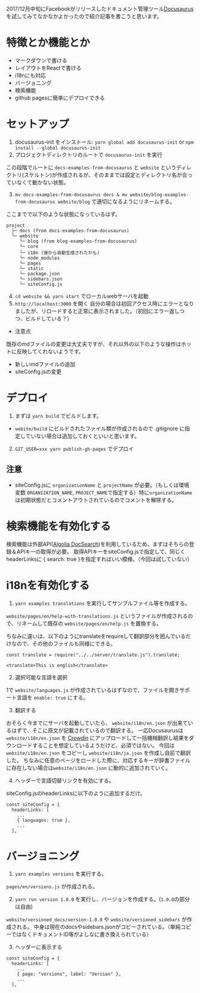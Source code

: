 
2017/12月中旬にFacebookがリリースしたドキュメント管理ツール[Docusaurus](https://docusaurus.io/)を試してみてなかなかよかったので紹介記事を書こうと思います。

# 特徴とか機能とか

* マークダウンで書ける
* レイアウトをReactで書ける
* i18nにも対応
* バージョニング
* 検索機能
* github pagesに簡単にデプロイできる


# セットアップ

1. docusaurus-init をインストール: `yarn global add docusaurus-init` or `npm install --global docusaurus-init`
2. プロジェクトディレクトリのルートで `docusaurus-init` を実行

この段階でルートに `docs-examples-from-docusaurus` と `website` というディレクトリ(スケルトン)が作成されるが、そのままでは設定とディレクトリ名が合っていなくて動かない状態。

3. `mv docs-examples-from-docusaurus docs & mv website/blog-examples-from-docusaurus website/blog` で適切になるようにリネームする。

ここまでで以下のような状態になっているはず。

```
project
  ├─ docs (from docs-examples-from-docusaurus)
  └─ website
     └─ blog (from blog-examples-from-docusaurus)
     └─ core
     └─ i18n (後から自動生成されたかも)
     └─ node_modules
     └─ pages
     └─ static
     └─ package.json
     └─ sidebars.json
     └─ siteConfig.js
```

4. `cd website && yarn start` でローカルwebサーバを起動
5. `http://localhost:3000` を開く
自分の場合は初回アクセス時にエラーとなりましたが、リロードすると正常に表示されました。（初回にエラー返しつつ、ビルドしている？）

* 注意点

既存のmdファイルの変更は大丈夫ですが、それ以外の以下のような操作はホットに反映してくれないようです。

* 新しいmdファイルの追加
* siteConfig.jsの変更


# デプロイ

1. まずは `yarn build` でビルドします。

* `webite/build` にビルドされたファイル類が作成されるので .gitignore に指定していない場合は追加しておくといいと思います。

2. `GIT_USER=xxx yarn publish-gh-pages` でデプロイ

## 注意

* siteConfig.jsに `organizationName` と `projectName` が必要。（もしくは環境変数 `ORGANIZATION_NAME`, `PROJECT_NAME`で指定する）特に`organizationName`は初期状態だとコメントアウトされているのでコメントを解除する。

# 検索機能を有効化する

検索機能は外部API([Algolia DocSearch](https://community.algolia.com/docsearch/))を利用しているため、まずはそちらの登録＆APIキーの取得が必要。
取得APIキーをsiteConfig.jsで指定して、同じくheaderLinksに { search: true }を指定すればいい模様。（今回は試していない）


# i18nを有効化する

1. `yarn examples translations` を実行してサンプルファイル等を作成する。

`website/pages/en/help-with-translations.js` というファイルが作成されるので、リネームして既存の `website/pages/en/help.js` を置換する。

ちなみに違いは、以下のようにtranslateをrequireして翻訳部分を囲んでいるだけなので、その他のファイルも同様にできる。

```
const translate = require("../../server/translate.js").translate;

<translate>This is english</translate>
```

2. 選択可能な言語を選択

1で `website/languages.js` が作成されているはずなので、ファイルを開きサポート言語を `enable: true` にする。

3. 翻訳する

おそらく今までにサーバを起動していたら、 `website/i18n/en.json` が出来ているはずで、そこに原文が記載されているので翻訳する。
一応Docusaurusは `website/i18n/en.json` を [Crowdin](https://crowdin.com/) にアップロードして一括機械翻訳し結果をダウンロードすることを想定しているようだけど、必須ではない。
今回は `website/i18n/en.json` をコピーし `website/i18n/ja.json` を作成し自前で翻訳した。
ちなみに任意のページをロードした際に、対応するキーが辞書ファイルに存在しない場合は`website/i18n/en.json` に動的に追加されていく。

4. ヘッダーで言語切替リンクを有効にする。

siteConfig.jsのheaderLinksに以下のように追加するだけ。

```
const siteConfig = {
  headerLinks: [
    ...
    { languages: true },
    ...
  ],
```


# バージョニング

1. `yarn examples versions` を実行する。

`pages/en/versions.js` が作成される。

2. `yarn run version 1.0.0` を実行し、バージョンを作成する。(`1.0.0`の部分は自由)

`website/versioned_docs/version-1.0.0` や `website/versioned_sidebars` が作成される。
中身は現在のdocsやsidebars.jsonがコピーされている。（単純コピーではなくドキュメントID等がよしなに書き換えられている）

3. ヘッダーに表示する

```
const siteConfig = {
  headerLinks: [
    ...
    { page: "versions", label: "Version" },
    ...
  ],
```
